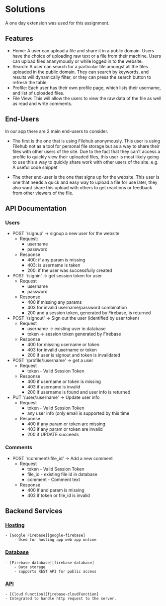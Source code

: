 # Solutions

A one day extension was used for this assignment.

## Features
- Home:
  A user can upload a file and share it in a public domain.
  Users have the choice of uploading raw text or a file from their machine.
  Users can upload files ananymously or while logged in to the website.
- Search:
  A user can search for a particular file amongst all the files uploaded in the public domain.
  They can search by keywords, and results will dynamically filter, or they can press the search button to refresh the table.
- Profile: Each user has their own profile page, which lists their username, and list of uploaded files.
- File View: This will allow the users to view the raw data of the file as well as read and write comments.


## End-Users

In our app there are 2 main end-users to consider.
- The first is the one that is using Filehub anonymously. This user is using Filehub not as a tool for personal file storage but as a way to share their files with other users of the site. Due to the fact that they can't access a profile to quickly view their uploaded files, this user is most likely going to use this a way to quickly share work with other users of the site. e.g. A useful code snippet

- The other end-user is the one that signs up for the website. This user is one that needs a quick and easy way to upload a file for use later, they also want share this upload with others to get reactions or feedback from other viewers of the file.

## API Documentation

### Users

- POST '/signup' -> signup a new user for the website
    - Request:
        - username
        - password
    - Response
        - 400: if any param is missing
        - 403: is username is taken
        - 200: if the user was successfully created
- POST '/signin' -> get session token for user
    - Request
        - username
        - password
    - Response
        - 400 if missing any params
        - 403 for invalid username/password combination
        - 200 and a session token, generated by Firebase, is returned
- POST '/signout' -> Sign out the user (identified by user token)
    - Request
        - username -> existing user in database
        - token -> session token generated by Firebase
    - Response
        - 400 for missing username or token
        - 403 for invalid username or token
        - 200 if user is signout and token is invalidated
- POST '/profile/:username' -> get a user
    - Request
        - token - Valid Session Token
    - Response
        - 400 if username or token is missing
        - 403 if username is invalid
        - 200 if username is found and user info is returned
- PUT '/user/:username' -> Update user info
    - Request
        - token - Valid Session Token
        - any user info (only email is supported by this time
    - Response
        - 400 if any param or token are missing
        - 403 if any param or token are invalid
        - 200 if UPDATE succeeds

### Comments

- POST '/comment/:file_id' -> Add a new comment
    - Request
        - token - Valid Session Token
        - file_id - existing file id in database
        - comment - Comment text
    - Response
        - 400 if and param is missing
        - 403 if token or file_id is invalid


## Backend Services

### [Hosting](https://filehub-f9a91.firebaseapp.com)
    - [Google Firebase][google-firebase]
        - Used for hosting app web app online

### [Database](https://filehub-f9a91.firebaseio.com)
    - [Firebase database][firebase-database]
        - Data storage
        - supports REST API for public access

### [API](https://us-central1-filehub-f9a91.cloudfunctions.net)
    - [Cloud Function][firebase-cloudFunction]
    - Integrated to handle http request to the server.


[google-firebase]: https://firebase.google.com/
[firebase-database]: https://firebase.google.com/docs/database/
[firebase-cloudFunction]: https://firebase.google.com/docs/functions/
